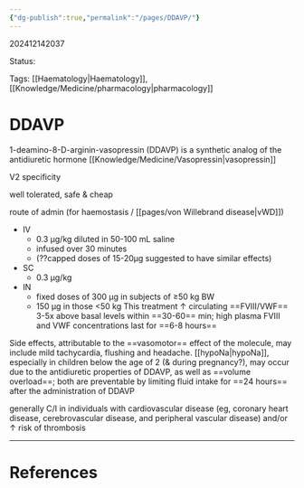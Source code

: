```yaml
---
{"dg-publish":true,"permalink":"/pages/DDAVP/"}
---
```



202412142037

Status: 

Tags: [[Haematology\|Haematology]], [[Knowledge/Medicine/pharmacology\|pharmacology]]

# DDAVP
1-deamino-8-D-arginin-vasopressin (DDAVP) is a synthetic analog of the antidiuretic hormone [[Knowledge/Medicine/Vasopressin\|vasopressin]]

V2 specificity

well tolerated, safe & cheap

route of admin (for haemostasis / [[pages/von Willebrand disease\|vWD]])
- IV
	- 0.3 µg/kg diluted in 50-100 mL saline
	- infused over 30 minutes
	- (??capped doses of 15-20µg suggested to have similar effects)
- SC
	- 0.3 µg/kg
- IN 
	- fixed doses of 300 µg in subjects of ≥50 kg BW
	- 150 µg in those <50 kg
This treatment ↑ circulating ==FVIII/VWF== 3-5x above basal levels within ==30-60== min; high plasma FVIII and VWF concentrations last for ==6-8 hours==

Side effects, attributable to the ==vasomotor== effect of the molecule, may include mild tachycardia, flushing and headache. 
[[hypoNa\|hypoNa]], especially in children below the age of 2 (& during pregnancy?), may occur due to the antidiuretic properties of DDAVP, as well as ==volume overload==; both are preventable by limiting fluid intake for ==24 hours== after the administration of DDAVP

generally C/I in individuals with cardiovascular disease (eg, coronary heart disease, cerebrovascular disease, and peripheral vascular disease) and/or ↑ risk of thrombosis

___
# References
